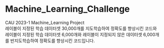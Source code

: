 # Machine_Learning_Challenge
CAU 2023-1 Machine_Learning Project<br>
레이블이 지정된 학습 데이터셋 30,000개를 지도학습하여 정확도를 향상시킨 코드와
레이블이 지정된 학습 데이터셋 6,000개와 레이블이 지정되지 않은 데이터셋 6,000개를 반지도학습하여 정확도를 향상시킨 코드입니다.
